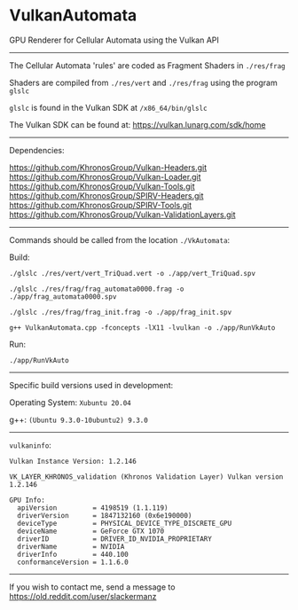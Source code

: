 # VulkanAutomata
GPU Renderer for Cellular Automata using the Vulkan API

---

The Cellular Automata 'rules' are coded as Fragment Shaders in `./res/frag` 
 
Shaders are compiled from `./res/vert` and  `./res/frag` using the program `glslc`

`glslc` is found in the Vulkan SDK at `/x86_64/bin/glslc`

The Vulkan SDK can be found at: https://vulkan.lunarg.com/sdk/home

---

Dependencies:

https://github.com/KhronosGroup/Vulkan-Headers.git
https://github.com/KhronosGroup/Vulkan-Loader.git
https://github.com/KhronosGroup/Vulkan-Tools.git
https://github.com/KhronosGroup/SPIRV-Headers.git
https://github.com/KhronosGroup/SPIRV-Tools.git
https://github.com/KhronosGroup/Vulkan-ValidationLayers.git

---

Commands should be called from the location `./VkAutomata`:

Build:

`./glslc ./res/vert/vert_TriQuad.vert -o ./app/vert_TriQuad.spv`

`./glslc ./res/frag/frag_automata0000.frag -o ./app/frag_automata0000.spv`

`./glslc ./res/frag/frag_init.frag -o ./app/frag_init.spv`

`g++ VulkanAutomata.cpp -fconcepts -lX11 -lvulkan -o ./app/RunVkAuto`

Run:

`./app/RunVkAuto`

---

Specific build versions used in development:

Operating System: `Xubuntu 20.04`

g++: `(Ubuntu 9.3.0-10ubuntu2) 9.3.0`

---

`vulkaninfo`:

`Vulkan Instance Version: 1.2.146`

`VK_LAYER_KHRONOS_validation (Khronos Validation Layer) Vulkan version 1.2.146`
    
    GPU Info:
      apiVersion         = 4198519 (1.1.119)
      driverVersion      = 1847132160 (0x6e190000)
      deviceType         = PHYSICAL_DEVICE_TYPE_DISCRETE_GPU
      deviceName         = GeForce GTX 1070
      driverID           = DRIVER_ID_NVIDIA_PROPRIETARY
      driverName         = NVIDIA
      driverInfo         = 440.100
      conformanceVersion = 1.1.6.0

---

If you wish to contact me, send a message to https://old.reddit.com/user/slackermanz

